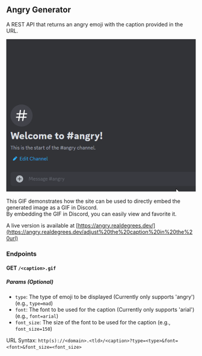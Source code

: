 ## Angry Generator

A REST API that returns an angry emoji with the caption provided in the URL.

![Example](example.gif)

This GIF demonstrates how the site can be used to directly embed the generated image as a GIF in Discord.   
By embedding the GIF in Discord, you can easily view and favorite it.

A live version is available at [https://angry.realdegrees.dev/](https://angry.realdegrees.dev/adjust%20the%20caption%20in%20the%20url)

### Endpoints

#### GET `/<caption>.gif`
##### Params (Optional)
- `type`: The type of emoji to be displayed (Currently only supports 'angry') (e.g., `type=mad`)
- `font`: The font to be used for the caption (Currently only supports 'arial') (e.g., `font=arial`)
- `font_size`: The size of the font to be used for the caption (e.g., `font_size=150`)

URL Syntax: `http(s)://<domain>.<tld>/<caption>?type=<type>&font=<font>&font_size=<font_size>`